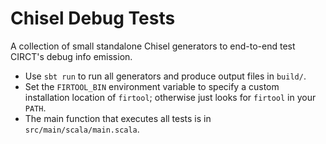 # Chisel Debug Tests

A collection of small standalone Chisel generators to end-to-end test CIRCT's
debug info emission.

- Use `sbt run` to run all generators and produce output files in `build/`.
- Set the `FIRTOOL_BIN` environment variable to specify a custom installation
  location of `firtool`; otherwise just looks for `firtool` in your `PATH`.
- The main function that executes all tests is in `src/main/scala/main.scala`.
